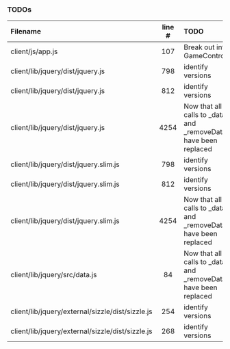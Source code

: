 ### TODOs
| Filename | line # | TODO
|:------|:------:|:------
| client/js/app.js | 107 | Break out into GameControls.
| client/lib/jquery/dist/jquery.js | 798 | identify versions
| client/lib/jquery/dist/jquery.js | 812 | identify versions
| client/lib/jquery/dist/jquery.js | 4254 | Now that all calls to _data and _removeData have been replaced
| client/lib/jquery/dist/jquery.slim.js | 798 | identify versions
| client/lib/jquery/dist/jquery.slim.js | 812 | identify versions
| client/lib/jquery/dist/jquery.slim.js | 4254 | Now that all calls to _data and _removeData have been replaced
| client/lib/jquery/src/data.js | 84 | Now that all calls to _data and _removeData have been replaced
| client/lib/jquery/external/sizzle/dist/sizzle.js | 254 | identify versions
| client/lib/jquery/external/sizzle/dist/sizzle.js | 268 | identify versions